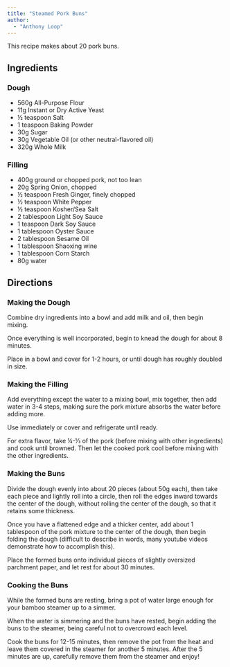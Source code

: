 ```yaml
---
title: "Steamed Pork Buns"
author:
  - "Anthony Loop"
---
```


This recipe makes about 20 pork buns.

## Ingredients

### Dough

- 560g All-Purpose Flour
- 11g Instant or Dry Active Yeast
- ½ teaspoon Salt
- 1 teaspoon Baking Powder
- 30g Sugar
- 30g Vegetable Oil (or other neutral-flavored oil)
- 320g Whole Milk

### Filling

- 400g ground or chopped pork, not too lean
- 20g Spring Onion, chopped
- ½ teaspoon Fresh Ginger, finely chopped
- ½ teaspoon White Pepper
- ½ teaspoon Kosher/Sea Salt
- 2 tablespoon Light Soy Sauce
- 1 teaspoon Dark Soy Sauce
- 1 tablespoon Oyster Sauce
- 2 tablespoon Sesame Oil
- 1 tablespoon Shaoxing wine
- 1 tablespoon Corn Starch
- 80g water

## Directions

### Making the Dough

Combine dry ingredients into a bowl and add milk and oil, then begin mixing.

Once everything is well incorporated, begin to knead the dough for about 8 minutes.

Place in a bowl and cover for 1-2 hours, or until dough has roughly doubled in size.

### Making the Filling

Add everything except the water to a mixing bowl, mix together, then add water in 3-4 steps, making sure the pork mixture absorbs the water before adding more.

Use immediately or cover and refrigerate until ready.

For extra flavor, take ¼-⅓ of the pork (before mixing with other ingredients) and cook until browned. Then let the cooked pork cool before mixing with the other ingredients.

### Making the Buns

Divide the dough evenly into about 20 pieces (about 50g each), then take each piece and lightly roll into a circle, then roll the edges inward towards the center of the dough, without rolling the center of the dough, so that it retains some thickness.

Once you have a flattened edge and a thicker center, add about 1 tablespoon of the pork mixture to the center of the dough, then begin folding the dough (difficult to describe in words, many youtube videos demonstrate how to accomplish this).

Place the formed buns onto individual pieces of slightly oversized parchment paper, and let rest for about 30 minutes.

### Cooking the Buns

While the formed buns are resting, bring a pot of water large enough for your bamboo steamer up to a simmer.

When the water is simmering and the buns have rested, begin adding the buns to the steamer, being careful not to overcrowd each level.

Cook the buns for 12-15 minutes, then remove the pot from the heat and leave them covered in the steamer for another 5 minutes. After the 5 minutes are up, carefully remove them from the steamer and enjoy!
